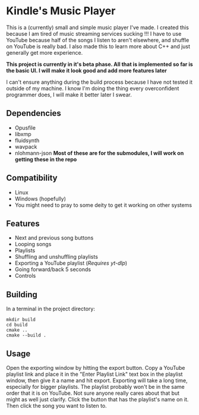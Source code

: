 # Kindle's Music Player

This is a (currently) small and simple music player I've made. I created this because I am tired of music streaming services sucking !!! I have to use YouTube because half of the songs I listen to aren't elsewhere, and shuffle on YouTube is really bad. I also made this to learn more about C++ and just generally get more experience.

**This project is currently in it's beta phase. All that is implemented so far is the basic UI. I will make it look good and add more features later**

I can't ensure anything during the build process because I have not tested it outside of my machine. I know I'm doing the thing every overconfident programmer does, I will make it better later I swear.

## Dependencies
- Opusfile
- libxmp
- fluidsynth
- wavpack
- nlohmann-json
**Most of these are for the submodules, I will work on getting these in the repo**

## Compatibility
- Linux
- Windows (hopefully)
- You might need to pray to some deity to get it working on other systems

## Features
- Next and previous song buttons
- Looping songs
- Playlists
- Shuffling and unshuffling playlists
- Exporting a YouTube playlist (*Requires yt-dlp*)
- Going forward/back 5 seconds
- Controls

## Building
In a terminal in the project directory:
```
mkdir build
cd build
cmake ..
cmake --build .
```

## Usage
Open the exporting window by hitting the export button. Copy a YouTube playlist link and place it in the "Enter Playlist Link" text box in the playlist window, then give it a name and hit export. Exporting will take a long time, especially for bigger playlists. The playlist probably won't be in the same order that it is on YouTube. Not sure anyone really cares about that but might as well just clarify. Click the button that has the playlist's name on it. Then click the song you want to listen to. 
